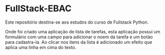 # FullStack-EBAC
Este repositório destina-se aos estudos do curso de Fullstack Python.


Onde foi criado uma aplicação de lista de tarefas, esta aplicação possui um formulário com uma campo para adicionar o noem da tarefa e um botão para cadastra-la.
Ao clicar nos itens da lista é adicionado um efeito que aplica uma linha em cima do texto.



